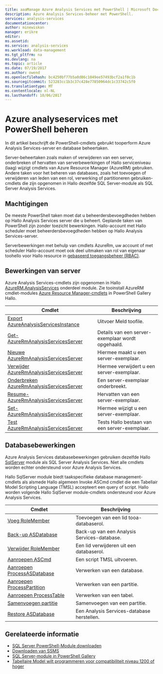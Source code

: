 ```yaml
---
title: aaaManage Azure Analysis Services met PowerShell | Microsoft Docs
description: Azure Analysis Services-beheer met PowerShell.
services: analysis-services
documentationcenter: 
author: minewiskan
manager: erikre
editor: 
ms.assetid: 
ms.service: analysis-services
ms.workload: data-management
ms.tgt_pltfrm: na
ms.devlang: na
ms.topic: article
ms.date: 07/19/2017
ms.author: owend
ms.openlocfilehash: bc4250bf77b5a0d86c1049ee57493bcf2a1f0c1b
ms.sourcegitcommit: 523283cc1b3c37c428e77850964dc1c33742c5f0
ms.translationtype: MT
ms.contentlocale: nl-NL
ms.lasthandoff: 10/06/2017
---
```

# <a name="manage-azure-analysis-services-with-powershell"></a>Azure analyseservices met PowerShell beheren

In dit artikel beschrijft de PowerShell-cmdlets gebruikt tooperform Azure Analysis Services-server en database beheertaken. 

Server-beheertaken zoals maken of verwijderen van een server, onderbreken of hervatten van serverbewerkingen of Hallo serviceniveau (laag) wijzigt cmdlets van Azure Resource Manager (AzureRM) gebruiken. Andere taken voor het beheren van databases, zoals het toevoegen of verwijderen van leden van een rol, verwerking of partitioneren gebruiken-cmdlets die zijn opgenomen in Hallo dezelfde SQL Server-module als SQL Server Analysis Services.

## <a name="permissions"></a>Machtigingen
De meeste PowerShell taken moet dat u beheerdersbevoegdheden hebben op Hallo Analysis Services server die u beheert. Geplande taken van PowerShell zijn zonder toezicht bewerkingen. Hallo-account met Hallo scheduler moet beheerdersbevoegdheden hebben op Hallo Analysis Services-server. 

Serverbewerkingen met behulp van cmdlets AzureRm, uw account of met scheduler Hallo-account moet ook deel uitmaken van rol van eigenaar toohello voor Hallo resource in [gebaseerd toegangsbeheer (RBAC)](../active-directory/role-based-access-control-what-is.md). 

## <a name="server-operations"></a>Bewerkingen van server 
Azure Analysis Services-cmdlets zijn opgenomen in Hallo [AzureRM.AnalysisServices](https://www.powershellgallery.com/packages/AzureRM.AnalysisServices) onderdeel module. Zie tooinstall AzureRM cmdlet-modules [Azure Resource Manager-cmdlets](/powershell/azure/overview) in PowerShell Gallery Hallo.

|Cmdlet|Beschrijving| 
|------------|-----------------| 
|[Export AzureAnalysisServicesInstance](/powershell/module/azurerm.analysisservices/export-azureanalysisservicesinstancelog)|Uitvoer Meld toofile.| 
|[Get-AzureRmAnalysisServicesServer](/powershell/module/azurerm.analysisservices/get-azurermanalysisservicesserver)|Details van een server-exemplaar wordt opgehaald.|  
|[Nieuwe AzureRmAnalysisServicesServer](/powershell/module/azurerm.analysisservices/new-azurermanalysisservicesserver)|Hiermee maakt u een server-exemplaar.|
|[Verwijder AzureRmAnalysisServicesServer](/powershell/module/azurerm.analysisservices/remove-azurermanalysisservicesserver)|Hiermee verwijdert u een server-exemplaar.|  
|[Onderbreken AzureRmAnalysisServicesServer](/powershell/module/azurerm.analysisservices/suspend-azurermanalysisservicesserver)|Een server-exemplaar onderbreekt.| 
|[Resume-AzureRmAnalysisServicesServer](/powershell/module/azurerm.analysisservices/resume-azurermanalysisservicesserver)|Hervatten van een server-exemplaar.|  
|[Set-AzureRmAnalysisServicesServer](/powershell/module/azurerm.analysisservices/set-azurermanalysisservicesserver)|Hiermee wijzigt u een server-exemplaar.|   
|[Test AzureRmAnalysisServicesServer](/powershell/module/azurerm.analysisservices/test-azurermanalysisservicesserver)|Tests Hallo bestaan van een server-exemplaar.| 

## <a name="database-operations"></a>Databasebewerkingen

Azure Analysis Services databasebewerkingen gebruiken dezelfde Hallo [SqlServer](https://www.powershellgallery.com/packages/SqlServer) module als SQL Server Analysis Services. Niet alle cmdlets worden echter ondersteund voor Azure Analysis Services. 

Hallo SqlServer module biedt taakspecifieke database management-cmdlets als alsmede Hallo algemeen Invoke ASCmd cmdlet die een Tabellair Model Scripting Language (TMSL) accepteert een query of script. Hallo worden volgende Hallo SqlServer module-cmdlets ondersteund voor Azure Analysis Services.

  
|Cmdlet|Beschrijving|
|------------|-----------------| 
|[Voeg RoleMember](https://msdn.microsoft.com/library/hh510167.aspx)|Toevoegen van een lid tooa-databaserol.| 
|[Back-up ASDatabase](https://docs.microsoft.com/sql/analysis-services/powershell/backup-asdatabase-cmdlet)|Back-up van een Analysis Services-database.|  
|[Verwijder RoleMember](https://msdn.microsoft.com/library/hh510173.aspx)|Een lid verwijderen uit een databaserol.|   
|[Aanroepen ASCmd](https://msdn.microsoft.com/library/hh479579.aspx)|Een script TMSL uitvoeren.|
|[Aanroepen ProcessASDatabase](https://msdn.microsoft.com/library/mt651773.aspx)|Verwerken van een database.|  
|[Aanroepen ProcessPartition](https://msdn.microsoft.com/library/hh510164.aspx)|Verwerken van een partitie.| 
|[Aanroepen ProcessTable](https://msdn.microsoft.com/library/mt651774.aspx)|Verwerken van een tabel.|  
|[Samenvoegen partitie](https://msdn.microsoft.com/library/hh479576.aspx)|Samenvoegen van een partitie.|  
|[Restore ASDatabase](https://docs.microsoft.com/sql/analysis-services/powershell/restore-asdatabase-cmdlet)|Een Analysis Services-database herstellen.| 
  

## <a name="related-information"></a>Gerelateerde informatie

* [SQL Server PowerShell-Module downloaden](https://docs.microsoft.com/sql/ssms/download-sql-server-ps-module)   
* [Downloaden van SSMS](https://docs.microsoft.com/sql/ssms/download-sql-server-management-studio-ssms)   
* [SQL Server-module in PowerShell Gallery](https://www.powershellgallery.com/packages/SqlServer)    
* [Tabellaire Model wilt programmeren voor compatibiliteit niveau 1200 of hoger](https://msdn.microsoft.com/library/mt712541.aspx)
